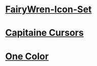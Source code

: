# [FairyWren-Icon-Set](https://www.pling.com/p/1684521)

# [Capitaine Cursors](https://www.pling.com/p/1148692)

# [One Color](https://www.xfce-look.org/p/1148918)
